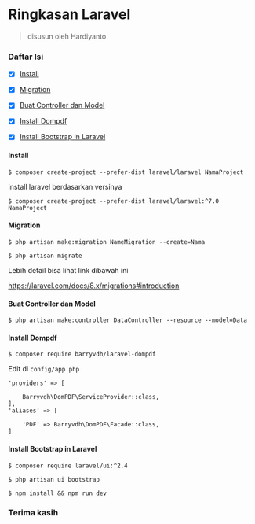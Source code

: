 # Ringkasan Laravel
> disusun oleh Hardiyanto


### Daftar Isi
- [x] [Install](#install)
- [x] [Migration](#migration)
- [x] [Buat Controller dan Model](#buat-controller-dan-model)
- [x] [Install Dompdf](#install-dompdf)
- [x] [Install Bootstrap in Laravel](#install-bootstrap-in-laravel)


#### Install
```
$ composer create-project --prefer-dist laravel/laravel NamaProject
```
install laravel berdasarkan versinya
```
$ composer create-project --prefer-dist laravel/laravel:^7.0 NamaProject

```

#### Migration
```
$ php artisan make:migration NameMigration --create=Nama
```
```
$ php artisan migrate
```
Lebih detail bisa lihat link dibawah ini

https://laravel.com/docs/8.x/migrations#introduction

#### Buat Controller dan Model
```
$ php artisan make:controller DataController --resource --model=Data
```

#### Install Dompdf
```
$ composer require barryvdh/laravel-dompdf
```
Edit di ```config/app.php```
```
'providers' => [

    Barryvdh\DomPDF\ServiceProvider::class,
],
'aliases' => [

    'PDF' => Barryvdh\DomPDF\Facade::class,
]
```

#### Install Bootstrap in Laravel
```
$ composer require laravel/ui:^2.4
```
```
$ php artisan ui bootstrap
```
```
$ npm install && npm run dev
```

### Terima kasih
